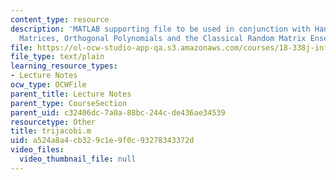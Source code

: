 ```yaml
---
content_type: resource
description: 'MATLAB supporting file to be used in conjunction with Handout #5, Tridiagonal
  Matrices, Orthogonal Polynomials and the Classical Random Matrix Ensembles.'
file: https://ol-ocw-studio-app-qa.s3.amazonaws.com/courses/18-338j-infinite-random-matrix-theory-fall-2004/a524a8a4cb329c1e9f0c93278343372d_trijacobi.m
file_type: text/plain
learning_resource_types:
- Lecture Notes
ocw_type: OCWFile
parent_title: Lecture Notes
parent_type: CourseSection
parent_uid: c32406dc-7a0a-88bc-244c-de436ae34539
resourcetype: Other
title: trijacobi.m
uid: a524a8a4-cb32-9c1e-9f0c-93278343372d
video_files:
  video_thumbnail_file: null
---
```

